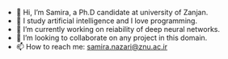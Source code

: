 - 👋 Hi, I’m Samira, a Ph.D candidate at university of Zanjan.
- 👀 I study artificial intelligence and I love programming.
- 🌱 I’m currently working on reiability of deep neural networks.
- 💞️ I’m looking to collaborate on any project in this domain.
- 📫 How to reach me: samira.nazari@znu.ac.ir

<!---
nilay1400/nilay1400 is a ✨ special ✨ repository because its `README.md` (this file) appears on your GitHub profile.
You can click the Preview link to take a look at your changes.
--->
